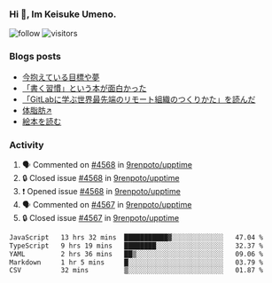 ### Hi 👋, Im Keisuke Umeno.

<!--
**9renpoto/9renpoto** is a ✨ _special_ ✨ repository because its `README.md` (this file) appears on your GitHub profile.

Here are some ideas to get you started:

- 🔭 I’m currently working on ...
- 🌱 I’m currently learning ...
- 👯 I’m looking to collaborate on ...
- 🤔 I’m looking for help with ...
- 💬 Ask me about ...
- 📫 How to reach me: ...
- 😄 Pronouns: ...
- ⚡ Fun fact: ...
-->

![follow](https://img.shields.io/github/followers/9renpoto?label=Follow&style=social)
![visitors](https://komarev.com/ghpvc/?username=9renpoto&label=Profile%20views&color=0e75b6&style=flat)

### Blogs posts

<!-- BLOG-POST-LIST:START -->
- [今抱えている目標や夢](https://9renpoto.win/entry/2024/12/02/objective)
- [「書く習慣」という本が面白かった](https://9renpoto.win/entry/2024/11/11/leave_a_feeling_sad)
- [「GitLabに学ぶ世界最先端のリモート組織のつくりかた」を読んだ](https://9renpoto.win/entry/2024/09/10/remote_organization)
- [体脂肪↗](https://9renpoto.win/entry/2024/08/12/gaining_fat)
- [絵本を読む](https://9renpoto.win/entry/2024/07/26/picture_book)
<!-- BLOG-POST-LIST:END -->

### Activity

<!--START_SECTION:activity-->
1. 🗣 Commented on [#4568](https://github.com/9renpoto/upptime/issues/4568#issuecomment-2512644951) in [9renpoto/upptime](https://github.com/9renpoto/upptime)
2. 🔒 Closed issue [#4568](https://github.com/9renpoto/upptime/issues/4568) in [9renpoto/upptime](https://github.com/9renpoto/upptime)
3. ❗ Opened issue [#4568](https://github.com/9renpoto/upptime/issues/4568) in [9renpoto/upptime](https://github.com/9renpoto/upptime)
4. 🗣 Commented on [#4567](https://github.com/9renpoto/upptime/issues/4567#issuecomment-2511788191) in [9renpoto/upptime](https://github.com/9renpoto/upptime)
5. 🔒 Closed issue [#4567](https://github.com/9renpoto/upptime/issues/4567) in [9renpoto/upptime](https://github.com/9renpoto/upptime)
<!--END_SECTION:activity-->

<!--START_SECTION:waka-->

```txt
JavaScript   13 hrs 32 mins  ███████████▓░░░░░░░░░░░░░   47.04 %
TypeScript   9 hrs 19 mins   ████████░░░░░░░░░░░░░░░░░   32.37 %
YAML         2 hrs 36 mins   ██▒░░░░░░░░░░░░░░░░░░░░░░   09.06 %
Markdown     1 hr 5 mins     █░░░░░░░░░░░░░░░░░░░░░░░░   03.79 %
CSV          32 mins         ▒░░░░░░░░░░░░░░░░░░░░░░░░   01.87 %
```

<!--END_SECTION:waka-->

